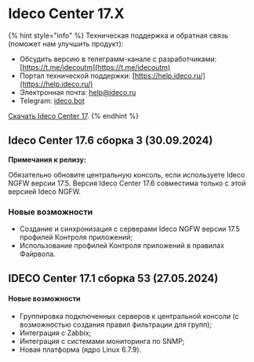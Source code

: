 # Ideco Center 17.Х

{% hint style="info" %}
Техническая поддержка и обратная связь (поможет нам улучшить продукт):
* Обсудить версию в телеграмм-канале с разработчиками: [https://t.me/idecoutm](https://t.me/idecoutm)
* Портал технической поддержки: [https://help.ideco.ru/](https://help.ideco.ru/)
* Электронная почта: help@ideco.ru
* Telegram: [ideco.bot](https://telegram.im/@ideco_support_bot)

[Скачать Ideco Center 17](https://my.ideco.ru/). 
{% endhint %}

## Ideco Center 17.6 сборка 3 (30.09.2024)

**Примечания к релизу:**

Обязательно обновите центральную консоль, если используете Ideco NGFW версии 17.5. Версия Ideco Center 17.6 совместима только с этой версией Ideco NGFW. 

### Новые возможности

- Создание и синхронизация с серверами Ideco NGFW версии 17.5 профилей Контроля приложений;
- Использование профилей Контроля приложений в правилах Файрвола.

## IDECO Center 17.1 сборка 53 (27.05.2024)

#### Новые возможности

- Группировка подключенных серверов к центральной консоли (с возможностью создания правил фильтрации для групп);
- Интеграция с Zabbix;
- Интеграция с системами мониторинга по SNMP;
- Новая платформа (ядро Linux 6.7.9).